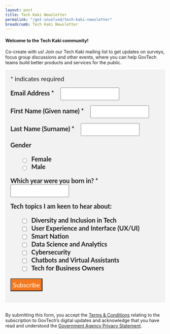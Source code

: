 ```yaml
---
layout: post
title: Tech Kaki Newsletter
permalink: "/get-involved/tech-kaki-newsletter"
breadcrumb: Tech Kaki Newsletter
---
```


#### **Welcome to the Tech Kaki community!**

Co-create with us! Join our Tech Kaki mailing list to get updates on surveys, focus group discussions and other events, where you can help GovTech teams build better products and services for the public.
<!-- Begin Mailchimp Signup Form -->
<link href="//cdn-images.mailchimp.com/embedcode/classic-10_7.css" rel="stylesheet" type="text/css">
<style type="text/css">
#mc_embed_signup {
	background: #f2f2f2; 
	clear: left; 
	font: 20px Lato,sans-serif;
	margin-bottom: 16px;
	padding: 16px;
	display: inline-block;
}
#mc_embed_signup .indicates-required {
        margin-bottom: 16px;
}
#mc_embed_signup .mc-field-group {
        margin-bottom: 16px;
	margin-right: 16px;
}
ul, li{
    list-style:none;
    list-style-type:none;
}
label {
        font-weight: bold;
	margin-bottom: 16px;
	margin-right: 16px;
}
input {
        height: 40px;
}
select {
        height: 40px;
}
option {
        font:20px Lato,sans-serif;
	height: 40px;
}
input[type='radio'] {
  height: 14px;
  width: 14px;
  vertical-align: middle;
  margin-right: 14px;
  margin-left: 4px;
}
input[type='checkbox'] {
  height: 14px;
  width: 14px;
  vertical-align: middle;
  margin-right: 14px;
  margin-left: 4px;
}
#mc_embed_signup .button {
        background-color: #F47920;
	font:20px Lato,sans-serif;
        color: #ffffff;
}
</style>
<div id="mc_embed_signup">
<form action="https://tech.us16.list-manage.com/subscribe/post?u=9326ff42459737140a6baa881&amp;id=de30224625" method="post" id="mc-embedded-subscribe-form" name="mc-embedded-subscribe-form" class="validate" target="_blank" novalidate>
    <div id="mc_embed_signup_scroll">
	
<div class="indicates-required"><span class="asterisk">*</span> indicates required</div>
<div class="mc-field-group">
	<label for="mce-EMAIL">Email Address  <span class="asterisk">*</span>
</label>
	<input type="email" value="" name="EMAIL" class="required email" id="mce-EMAIL">
</div>
<div class="mc-field-group">
	<label for="mce-FNAME">First Name (Given name)  <span class="asterisk">*</span>
</label>
	<input type="text" value="" name="FNAME" class="required" id="mce-FNAME">
</div>
<div class="mc-field-group">
	<label for="mce-LNAME">Last Name (Surname)  <span class="asterisk">*</span>
</label>
	<input type="text" value="" name="LNAME" class="required" id="mce-LNAME">
</div>
<div class="mc-field-group input-group">
    <strong>Gender </strong>
    <ul><li><input type="radio" value="Female" name="GENDER" id="mce-GENDER-0"><label for="mce-GENDER-0">Female</label></li>
<li><input type="radio" value="Male" name="GENDER" id="mce-GENDER-1"><label for="mce-GENDER-1">Male</label></li>
</ul>
</div>
<div class="mc-field-group size1of2">
	<label for="mce-BIRTHYEAR">Which year were you born in?  <span class="asterisk">*</span>
</label>
	<input type="number" name="BIRTHYEAR" class="required" value="" id="mce-BIRTHYEAR">
</div>
<div class="mc-field-group input-group">
    <strong>Tech topics I am keen to hear about: </strong>
    <ul><li><input type="checkbox" value="1" name="group[75][1]" id="mce-group[75]-75-0"><label for="mce-group[75]-75-0">Diversity and Inclusion in Tech</label></li>
<li><input type="checkbox" value="2" name="group[75][2]" id="mce-group[75]-75-1"><label for="mce-group[75]-75-1">User Experience and Interface (UX/UI)</label></li>
<li><input type="checkbox" value="4" name="group[75][4]" id="mce-group[75]-75-2"><label for="mce-group[75]-75-2">Smart Nation</label></li>
<li><input type="checkbox" value="8" name="group[75][8]" id="mce-group[75]-75-3"><label for="mce-group[75]-75-3">Data Science and Analytics</label></li>
<li><input type="checkbox" value="16" name="group[75][16]" id="mce-group[75]-75-4"><label for="mce-group[75]-75-4">Cybersecurity</label></li>
<li><input type="checkbox" value="32" name="group[75][32]" id="mce-group[75]-75-5"><label for="mce-group[75]-75-5">Chatbots and Virtual Assistants</label></li>
<li><input type="checkbox" value="64" name="group[75][64]" id="mce-group[75]-75-6"><label for="mce-group[75]-75-6">Tech for Business Owners</label></li>
</ul>
</div>
	<div id="mce-responses" class="clear">
		<div class="response" id="mce-error-response" style="display:none"></div>
		<div class="response" id="mce-success-response" style="display:none"></div>
	</div>    <!-- real people should not fill this in and expect good things - do not remove this or risk form bot signups-->
    <div style="position: absolute; left: -5000px; font:20px Lato,sans-serif;" aria-hidden="true"><input type="text" name="b_9326ff42459737140a6baa881_de30224625" tabindex="-1" value=""></div>
    <div class="clear"><input type="submit" value="Subscribe" name="subscribe" id="mc-embedded-subscribe" class="button"></div>
    </div>
</form>
</div>
<!--End mc_embed_signup-->

By submitting this form, you accept the [Terms & Conditions](https://www.tech.gov.sg/files/GovTech-Subscription-Terms-Conditions-2021.pdf) relating to the subscription to GovTech’s digital updates and acknowledge that you have read and understood the [Government Agency Privacy Statement](https://www.tech.gov.sg/privacy/).
